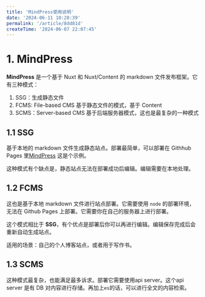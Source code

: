 ```yaml
---
title: 'MindPress使用说明'
date: '2024-06-11 10:28:39'
permalink: '/article/8dd81d'
createTime: '2024-06-07 22:07:45'
---
```


<!-- Content of the page -->
# 1. MindPress
**MindPress** 是一个基于 Nuxt 和 Nuxt/Content 的 markdown 文件发布框架。它有三种模式：
1. SSG：生成静态文件
2. FCMS: File-based CMS 基于静态文件的模式，基于 Content
3. SCMS：Server-based CMS 基于后端服务器模式，这也是最复杂的一种模式


## 1.1 SSG
基于本地的 markdown 文件生成静态站点。部署最简单，可以部署在 Githhub Pages 里[MindPress](https://aborn.github.io/mindpress/) 这是个示例。

这种模式有个缺点是，静态站点无法在部署成功后编辑。编辑需要在本地处理。

## 1.2 FCMS
这也是基于本地 markdown 文件进行站点部署。它需要使用 `node` 的部署环境，无法在 Github Pages 上部署。它需要你在自己的服务器上进行部署。

这个模式相比于 **SSG**，有个优点是部署后你可以再进行编辑。编辑保存完成后会重新自动生成站点。

适用的场景：自己的个人博客站点，或者用于写作书。

## 1.3 SCMS
这种模式最复杂，也能满足最多诉求。部署它需要使用api server。这个api server 是有 DB 对内容进行存储。再加上`es`的话，可以进行全文的内容检索。




